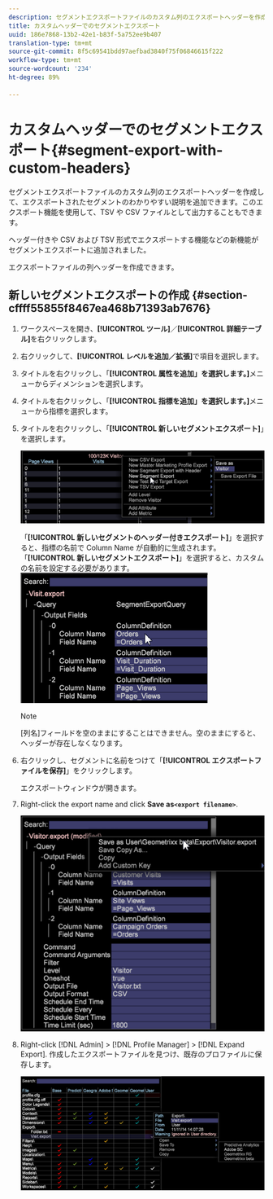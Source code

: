 ```yaml
---
description: セグメントエクスポートファイルのカスタム列のエクスポートヘッダーを作成して、エクスポートされたセグメントのわかりやすい説明を追加できます。このエクスポート機能を使用して、TSV や CSV ファイルとして出力することもできます。
title: カスタムヘッダーでのセグメントエクスポート
uuid: 186e7868-13b2-42e1-b83f-5a752ee9b407
translation-type: tm+mt
source-git-commit: 8f5c69541bdd97aefbad3840f75f06846615f222
workflow-type: tm+mt
source-wordcount: '234'
ht-degree: 89%

---
```



# カスタムヘッダーでのセグメントエクスポート{#segment-export-with-custom-headers}

セグメントエクスポートファイルのカスタム列のエクスポートヘッダーを作成して、エクスポートされたセグメントのわかりやすい説明を追加できます。このエクスポート機能を使用して、TSV や CSV ファイルとして出力することもできます。

ヘッダー付きや CSV および TSV 形式でエクスポートする機能などの新機能がセグメントエクスポートに追加されました。

エクスポートファイルの列ヘッダーを作成できます。

## 新しいセグメントエクスポートの作成 {#section-cffff55855f8467ea468b71393ab7676}

1. ワークスペースを開き、**[!UICONTROL ツール]**／**[!UICONTROL 詳細テーブル]**&#x200B;を右クリックします。

1. 右クリックして、**[!UICONTROL レベルを追加／拡張]**&#x200B;で項目を選択します。
1. タイトルを右クリックし、「**[!UICONTROL 属性を追加」を選択します。]**&#x200B;メニューからディメンションを選択します。

1. タイトルを右クリックし、「**[!UICONTROL 指標を追加」を選択します。]**&#x200B;メニューから指標を選択します。

1. タイトルを右クリックし、「**[!UICONTROL 新しいセグメントエクスポート]**」を選択します。

   ![](assets/segment_export_headers.png)

   「**[!UICONTROL 新しいセグメントのヘッダー付きエクスポート]**」を選択すると、指標の名前で Column Name が自動的に生成されます。「**[!UICONTROL 新しいセグメントエクスポート]**」を選択すると、カスタムの名前を設定する必要があります。 ![](assets/segment_export_with_headers.png)

   >[!NOTE]
   >
   >[列名]フィールドを空のままにすることはできません。空のままにすると、ヘッダーが存在しなくなります。

1. 右クリックし、セグメントに名前をつけて「**[!UICONTROL エクスポートファイルを保存]**」をクリックします。

   エクスポートウィンドウが開きます。

1. Right-click the export name and click **Save as`<export filename>`**.

   ![](assets/segment_export_headers_7.png)

1. Right-click [!DNL Admin] > [!DNL Profile Manager] > [!DNL Expand Export]. 作成したエクスポートファイルを見つけ、既存のプロファイルに保存します。

   ![](assets/segment_export_headers_8.png)

